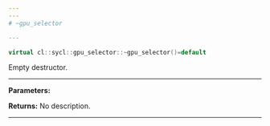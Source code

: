 ```yaml
---
---
# ~gpu_selector

---
```


```cpp
virtual cl::sycl::gpu_selector::~gpu_selector()=default
```


Empty destructor. 


---
**Parameters:**

**Returns:** No description.

---
